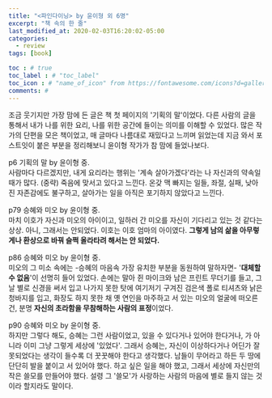 ```yaml
---
title: "<파인다이닝> by 윤이형 외 6명"
excerpt: "책 속의 한 줄"
last_modified_at: 2020-02-03T16:20:02-05:00
categories:
  - review
tags: [book]

toc : # true
toc_label : # "toc_label"
toc_icon : # "name_of_icon" from https://fontawesome.com/icons?d=gallery&s=solid&m=free
comments: #
---
```


조금 웃기지만 가장 맘에 든 글은 책 첫 페이지의 '기획의 말'이었다. 다른 사람의 글을 통해서 내가 나를 위한 요리, 나를 위한 공간에 들이는 의미를 이해할 수 있었다.
많은 작가의 단편을 모은 책이었고, 매 글마다 나름대로 재밌다고 느끼며 읽었는데 지금 와서 포스트잇이 붙은 부분을 정리해보니 윤이형 작가가 참 맘에 들었나보다.



p6 기획의 말 by 윤이형 중.  
사람마다 다르겠지만, 내게 요리라는 행위는 '계속 살아가겠다'라는 나 자신과의 약속일 때가 많다. (중략) 죽음에 맞서고 있다고 느낀다. 온갖 맥 빠지는 일들, 좌절, 실패, 낮아진 자존감에도 불구하고, 살아가는 일을 아직은 포기하지 않았다고 느낀다.



p79 승혜와 미오 by 윤이형 중.  
마치 이호가 자신과 미오의 아이이고, 일하러 간 미오를 자신이 기다리고 있는 것 같다는 상상. 아니, 그래서는 안되었다. 이호는 이호 엄마의 아이였다. **그렇게 남의 삶을 아무렇게나 환상으로 바꿔 슬쩍 올라타려 해서는 안 되었다.**



p86 승혜와 미오 by 윤이형 중.  
미오의 그 미소 속에는 -승혜의 마음속 가장 유치한 부분을 동원하여 말하자면- '**대체할 수 없음**'이 선명히 들어 있었다. 손에는 말아 쥔 마이크와 남은 프린트 무더기를 들고, 그날 별로 신경을 써서 입고 나가지 못한 탓에 여기저기 구겨진 검은색 폴로 티셔츠와 낡은 청바지를 입고, 화장도 하지 못한 채 옛 연인을 마주하고 서 있는 미오의 얼굴에 떠오른 건, 분명 **자신의 초라함을 무참해하는 사람의 표정**이었다.



p90 승혜와 미오 by 윤이형 중.   
하지만 그렇다 해도, 승혜는 그런 사람이었고, 있을 수 있다거나 있어야 한다거나, 가 아니라 이미 그냥 그렇게 세상에 '있었다'. 그래서 승혜는, 자신이 이상하다거나 어딘가 잘못되었다는 생각이 들수록 더 꿋꿋해야 한다고 생각했다. 남들이 무어라고 하든 두 땅에 단단히 발을 붙이고 서 있어야 했다. 하고 싶은 일을 해야 했고, 그래서 세상에 자신만의 작은 쓸모를 만들어야 했다. 설령 그 '쓸모'가 사랑하는 사람의 마음에 별로 들지 않는 것이라 할지라도 말이다.

